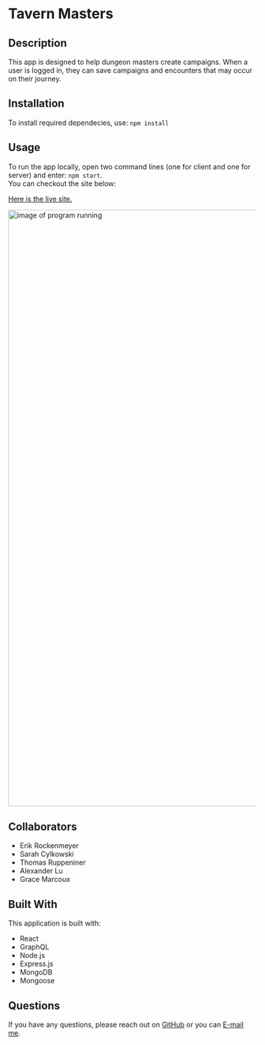 # Tavern Masters

 ## Description

This app is designed to help dungeon masters create campaigns.  When a user is logged in, they can save campaigns and encounters that may occur on their journey.

## Installation
  To install required dependecies, use: 
  `npm install` 

  ## Usage
  To run the app locally, open two command lines (one for client and one for server) and enter: `npm start`. <br />
  You can checkout the site below: <br />

<a href="https://tavern-masters.herokuapp.com/">Here is the live site.</a>

<img src="./client/src/img/app-running.png" alt="image of program running" width="1206" />
  
  ## Collaborators
  * Erik Rockenmeyer
  * Sarah Cylkowski
  * Thomas Ruppeniner
  * Alexander Lu
  * Grace Marcoux


 ## Built With
 This application is built with: <br />
 * React
 * GraphQL
 * Node.js
 * Express.js
 * MongoDB
 * Mongoose 

  ## Questions
  If you have any questions, please reach out on <a href="https://github.com/erockenmeyer/">GitHub</a> or you can <a href="mailto:erikrockenmeyer@gmail.com">E-mail me</a>.
